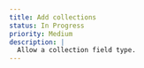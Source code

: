 ```yaml
---
title: Add collections
status: In Progress
priority: Medium
description: |
  Allow a collection field type.
---
```

